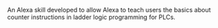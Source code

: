 An Alexa skill developed to allow Alexa to teach users the basics about counter instructions in ladder logic programming for PLCs.